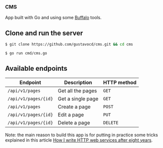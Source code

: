 ### CMS

App built with Go and using some [Buffalo](https://gobuffalo.io) tools.

## Clone and run the server

```bash
$ git clone https://github.com/gustavocd/cms.git && cd cms
```

```bash
$ go run cmd/cms.go
```

## Available endpoints

| Endpoint             | Description       | HTTP method |
| -------------------- | ----------------- | ----------- |
| `/api/v1/pages`      | Get all the pages | `GET`       |
| `/api/v1/pages/{id}` | Get a single page | `GET`       |
| `/api/v1/pages`      | Create a page     | `POST`      |
| `/api/v1/pages/{id}` | Edit a page       | `PUT`       |
| `/api/v1/pages/{id}` | Delete a page     | `DELETE`    |

Note: the main reason to build this app is for putting in practice some tricks explained in this article [How I write HTTP web services after eight years](https://medium.com/statuscode/how-i-write-go-http-services-after-seven-years-37c208122831).
